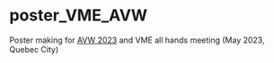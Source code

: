 # poster_VME_AVW
Poster making for [AVW 2023](https://www.avw11.org/) and VME all hands meeting (May 2023, Quebec City)
